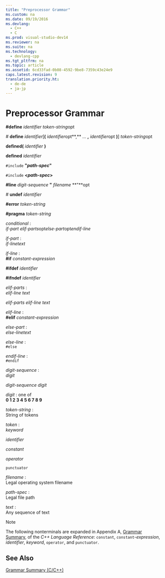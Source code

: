 ```yaml
---
title: "Preprocessor Grammar"
ms.custom: na
ms.date: 09/19/2016
ms.devlang: 
  - C++
  - C
ms.prod: visual-studio-dev14
ms.reviewer: na
ms.suite: na
ms.technology: 
  - devlang-cpp
ms.tgt_pltfrm: na
ms.topic: article
ms.assetid: 6cd33fad-0b08-4592-9be8-7359c43e24e9
caps.latest.revision: 9
translation.priority.ht: 
  - de-de
  - ja-jp
---
```

# Preprocessor Grammar
**#define**  *identifier* *token-string*opt  
  
 *#* **define**  *identifier*[**(** *identifier*opt**,** *...* **,** *identifier*opt **)**] *token-string*opt  
  
 **defined(**  *identifier* **)**  
  
 **defined**  *identifier*  
  
 `#include` **"***path-spec***"**  
  
 `#include` **<***path-spec***>**  
  
 **#line**  *digit-sequence*  **"** *filename* **"**opt  
  
 *#* **undef**  *identifier*  
  
 **#error**  *token-string*  
  
 **#pragma**  *token-string*  
  
 *conditional* :  
 *if-part elif-parts*opt*else-part*opt*endif-line*  
  
 *if-part* :  
 *if-linetext*  
  
 *if-line* :  
 **#if**  *constant-expression*  
  
 **#ifdef**  *identifier*  
  
 **#ifndef**  *identifier*  
  
 *elif-parts* :  
 *elif-line text*  
  
 *elif-parts elif-line text*  
  
 *elif-line* :  
 **#elif**  *constant-expression*  
  
 *else-part* :  
 *else-linetext*  
  
 *else-line* :  
 `#else`  
  
 *endif-line* :  
 `#endif`  
  
 *digit-sequence* :  
 *digit*  
  
 *digit-sequence digit*  
  
 *digit* : one of  
 **0 1 2 3 4 5 6 7 8 9**  
  
 *token-string* :  
 String of tokens  
  
 *token* :  
 *keyword*  
  
 *identifier*  
  
 *constant*  
  
 *operator*  
  
 `punctuator`  
  
 *filename* :  
 Legal operating system filename  
  
 *path-spec* :  
 Legal file path  
  
 *text* :  
 Any sequence of text  
  
> [!NOTE]
>  The following nonterminals are expanded in Appendix A, [Grammar Summary](../vs140/Grammar-Summary--C---.md), of the *C++ Language Reference*: `constant`, `constant`-*expression*, *identifier*, *keyword*, `operator`, and `punctuator`.  
  
## See Also  
 [Grammar Summary (C/C++)](../vs140/Grammar-Summary--C-C---.md)